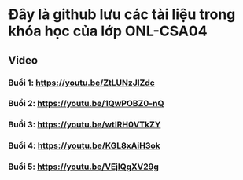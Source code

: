 # Đây là github lưu các tài liệu trong khóa học của lớp ONL-CSA04

## Video
### Buổi 1: https://youtu.be/ZtLUNzJlZdc
### Buổi 2: https://youtu.be/1QwPOBZ0-nQ
### Buổi 3: https://youtu.be/wtlRH0VTkZY
### Buổi 4: https://youtu.be/KGL8xAiH3ok
### Buổi 5: https://youtu.be/VEjlQgXV29g